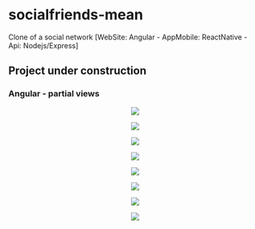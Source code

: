 # socialfriends-mean
Clone of a social network [WebSite: Angular - AppMobile: ReactNative - Api: Nodejs/Express]

## Project under construction

<h3>Angular - partial views </h3>
<p align="center">
  <img src="https://image.ibb.co/fnHOyc/006.png"></img>
</p>
<p align="center">
  <img src="https://image.ibb.co/dBvyWx/008.png"></img> 
</p>
<p align="center">
  <img src="https://image.ibb.co/ddfbJc/007.png"></img>
</p>
<p align="center">
  <img src="https://image.ibb.co/iusqdc/002.png"></img>
</p>
<p align="center">
  <img src="https://image.ibb.co/nQT7PH/001.png"></img>
</p>
<p align="center">
  <img src="https://image.ibb.co/hBVAdc/003.png"></img>
</p>
<p align="center">
  <img src="https://image.ibb.co/hKJkBx/005.png"></img>
</p>
<p align="center">
  <img src="https://image.ibb.co/izLXrx/004.png"></img>
</p>


